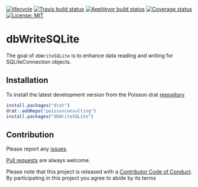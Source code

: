 
<!-- README.md is generated from README.Rmd. Please edit that file -->

[![lifecycle](https://img.shields.io/badge/lifecycle-experimental-orange.svg)](https://www.tidyverse.org/lifecycle/#experimental)
[![Travis build
status](https://travis-ci.org/poissonconsulting/dbWriteSQLite.svg?branch=master)](https://travis-ci.org/poissonconsulting/dbWriteSQLite)
[![AppVeyor build
status](https://ci.appveyor.com/api/projects/status/github/poissonconsulting/dbWriteSQLite?branch=master&svg=true)](https://ci.appveyor.com/project/poissonconsulting/dbWriteSQLite)
[![Coverage
status](https://codecov.io/gh/poissonconsulting/dbWriteSQLite/branch/master/graph/badge.svg)](https://codecov.io/github/poissonconsulting/dbWriteSQLite?branch=master)
[![License:
MIT](https://img.shields.io/badge/License-MIT-green.svg)](https://opensource.org/licenses/MIT)

# dbWriteSQLite

The goal of `dbWriteSQLite` is to enhance data reading and writing for
SQLiteConnection objects.

## Installation

To install the latest development version from the Poisson drat
[repository](https://github.com/poissonconsulting/drat)

``` r
install.packages("drat")
drat::addRepo("poissonconsulting")
install.packages("dbWriteSQLite")
```

## Contribution

Please report any
[issues](https://github.com/poissonconsulting/dbWriteSQLite/issues).

[Pull
requests](https://github.com/poissonconsulting/dbWriteSQLite/pulls) are
always welcome.

Please note that this project is released with a [Contributor Code of
Conduct](CONDUCT.md). By participating in this project you agree to
abide by its terms
